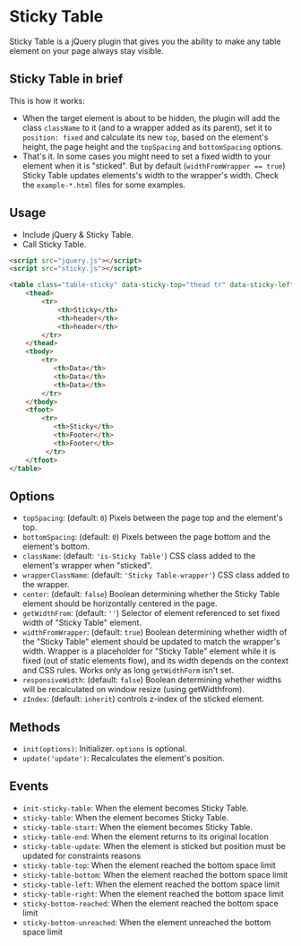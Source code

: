 # Sticky Table

Sticky Table is a jQuery plugin that gives you the ability to make any table element  on your page always stay visible.

## Sticky Table in brief

This is how it works:

- When the target element is about to be hidden, the plugin will add the class `className` to it (and to a wrapper added as its parent), set it to `position: fixed` and calculate its new `top`, based on the element's height, the page height and the `topSpacing` and `bottomSpacing` options.
- That's it. 
In some cases you might need to set a fixed width to your element when it is "sticked".
But by default (`widthFromWrapper == true`) Sticky Table updates elements's width to the wrapper's width.
Check the `example-*.html` files for some examples.

## Usage

- Include jQuery & Sticky Table.
- Call Sticky Table.

```html
<script src="jquery.js"></script>
<script src="sticky.js"></script>

<table class="table-sticky" data-sticky-top="thead tr" data-sticky-left="tbody tr td:first-child, tr th:first-child"  data-sticky-bottom="tfoot tr" data-sticky-rigth="tbody tr td:last-child, tr th:last-child">
    <thead>
        <tr>
            <th>Sticky</th>
            <th>header</th>
            <th>header</th>
        </tr>
    </thead>
    <tbody>
        <tr>
           <th>Data</th>
           <th>Data</th>
           <th>Data</th>
        </tr>
    </tbody>
    <tfoot>
        <tr>
           <th>Sticky</th>
           <th>Footer</th>
           <th>Footer</th>
         </tr>
    </tfoot>
</table>
```

## Options

- `topSpacing`: (default: `0`) Pixels between the page top and the element's top.
- `bottomSpacing`: (default: `0`) Pixels between the page bottom and the element's bottom.
- `className`: (default: `'is-Sticky Table'`) CSS class added to the element's wrapper when "sticked".
- `wrapperClassName`: (default: `'Sticky Table-wrapper'`) CSS class added to the wrapper.
- `center`: (default: `false`) Boolean determining whether the Sticky Table element should be horizontally centered in the page.
- `getWidthFrom`: (default: `''`) Selector of element referenced to set fixed width of "Sticky Table" element.
- `widthFromWrapper`: (default: `true`) Boolean determining whether width of the "Sticky Table" element should be updated to match the wrapper's width. Wrapper is a placeholder for "Sticky Table" element while it is fixed (out of static elements flow), and its width depends on the context and CSS rules. Works only as long `getWidthForm` isn't set.
- `responsiveWidth`: (default: `false`) Boolean determining whether widths will be recalculated on window resize (using getWidthfrom).
- `zIndex`: (default: `inherit`) controls z-index of the sticked element.

## Methods

- `init(options)`: Initializer. `options` is optional.
- `update('update')`: Recalculates the element's position.

## Events

- `init-sticky-table`: When the element becomes Sticky Table.
- `sticky-table`: When the element becomes Sticky Table.
- `sticky-table-start`: When the element becomes Sticky Table.
- `sticky-table-end`: When the element returns to its original location
- `sticky-table-update`: When the element is sticked but position must be updated for constraints reasons
- `sticky-table-top`: When the element reached the bottom space limit
- `sticky-table-bottom`: When the element reached the bottom space limit
- `sticky-table-left`: When the element reached the bottom space limit
- `sticky-table-right`: When the element reached the bottom space limit
- `sticky-bottom-reached`: When the element reached the bottom space limit
- `sticky-bottom-unreached`: When the element unreached the bottom space limit
